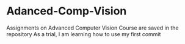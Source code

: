 # Adanced-Comp-Vision
Assignments on Advanced Computer Vision Course are saved in the repository 
As a trial, I am learning how to use my first commit

